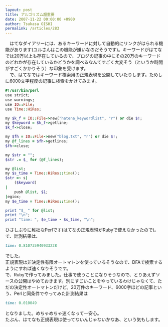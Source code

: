 ```yaml
---
layout: post
title: アルゴリズム超重要
date: 2007-11-22 00:00:00 +0900
author: Tsukasa OISHI
permalink: /articles/283
---
```



　はてなダイアリーには、あるキーワードに対して自動的にリンクがはられる機能があります(ユルさんはこの機能が嫌いなのだそうです)。キーワードがはてなでは20万以上も存在しているので、ブログの記事の中にその20万のキーワードのどれかが存在しているかどうかを調べるなんてすごく大変そう（というか時間がすごくかかりそう）な印象を受けます。  
　で、はてなではキーワード検索用の正規表現を公開していたりします。ためしに6000文字程度の記事に検索をかけてみます。  

```ruby  
#!/usr/bin/perl  
use strict;  
use warnings;  
use IO::File;  
use Time::HiRes;  

my $k_f = IO::File->new("hatena_keywordlist", "r") or die $!;  
my $keyword = $k_f->getline;  
$k_f->close;  

my $fh = IO::File->new("blog.txt", "r") or die $!;  
my @f_lines = $fh->getlines;  
$fh->close;  

my $str = "";  
$str .= $_ for (@f_lines);  

my @list;  
my $s_time = Time::HiRes::time();  
$str =~ s|  
    ($keyword)  
|  
    push @list, $1;  
|egiox;  
my $e_time = Time::HiRes::time();  

print "$_ " for @list;  
print "\n";  
print "time: ", $e_time - $s_time, "\n";  
```  

ひさしぶりに稚拙なPerlです(はてなの正規表現がRubyで使えなかったので)。で、計測結果は、  

```ruby  
time: 0.810735940933228  
```  

でした。  
正規表現は非決定性有限オートマトンを使っているそうなので、DFAで検索するようにすれば速くなりそうです。  
で、Rubyで作ってみました。仕事で使うことになりそうなので、とりあえずソースの公開はやめておきます。別にすごいことをやっているわけじゃなくて、ただの決定性オートマトンだけど。20万件のキーワード、6000字ほどの記事という、Perlと同条件でやってみた計測結果は  

```ruby  
time: 0.010049  
```  

となりました。めちゃめちゃ速くなって一安心。  
たぶん、はてなも正規表現は使ってないんじゃないかなあ、という気もします。  

